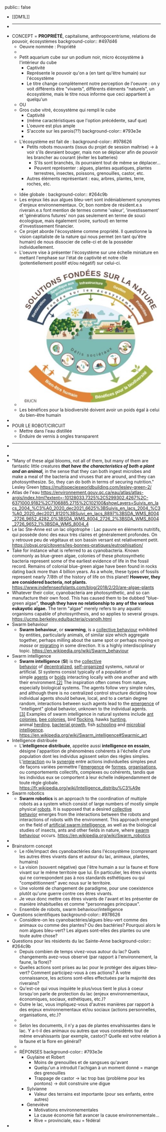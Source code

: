 public:: false

- [[DM1L]]
- ******************************
- CONCEPT = __PROPRIÉTÉ__, capitalisme, anthropocentrisme, relations de pouvoir, écosystèmes
  background-color:: #497d46
	- Oeuvre nommée : Propriété
	-
	- Petit aquarium cube sur un podium noir, micro écosystème à l'intérieur du cube
		- Captivité
		- Représente le pouvoir qu'on a (en tant qu'être humain) sur l'écosystème
		- Le titre change complètement notre perception de l'oeuvre : on y voit différents être "vivants", différents éléments "naturels", un écosystème, mais le titre nous informe que ceci appartient à quelqu'un
	- OU
	- Gros cube vitré, écosystème qui rempli le cube
		- Captivité
		- (même caractéristiques que l'option précédente, sauf que)
		- L'oeuvre est plus ample
		- S'accote sur les parois(??)
		  background-color:: #793e3e
		-
	- L'écosystème est fait de :
	  background-color:: #978626
		- Petits robots mouvants (issus du projet de session maîtrise) -> à voir s'ils devraient bouger, mais non se déplacer afin de pouvoir les brancher au courant (éviter les batteries)
			- S'ils sont branchés, ils pourraient tout de même se déplacer...
			- Peuvent représenter : algues, plantes aquatiques, plantes terrestres, insectes, poissons, grenouilles, castor, etc.
		- Autres éléments représentant : eau, arbres, plantes, terre, roches, etc.
		-
	- Idée globale :
	  background-color:: #264c9b
	- Les enjeux liés aux algues bleu-vert sont indéniablement synonymes d'enjeux environnementaux. Or, bon nombre de résident.e.s riverain.e.s font mention de termes comme 'valeur', 'investissement' et 'générations futures' non pas seulement en terme de souci écologique, mais également (voire, surtout) en terme d'investissement financier.
	- Ce projet aborde l'écosystème comme propriété. Il questionne la vision capitaliste de la nature qui nous permet (en tant qu'être humain) de nous dissocier de celle-ci et de la posséder individuellement.
	- L'oeuvre vise à présenter l'écosystème sur une échelle miniature en mettant l'emphase sur l'état de captivité et notre rôle (potentiellement positif et/ou négatif) sur celui-ci.
	- ![SolutionsFondeesSurLaNature.png](../assets/SolutionsFondeesSurLaNature_1661993623998_0.png)
	- Les bénéfices pour la biodiversité doivent avoir un poids égal à celui du bien-être humain
-
- POUR LE ROBOT/CIRCUIT
	- Mettre dans l'eau distillée
	- Enduire de vernis à ongles transparent
- ************************
-
- "Many of these algal blooms, not all of them, but many of them are fantastic little creatures *__that have the characteristics of both a plant and an animal,__* in the sense that they can both ingest microbes and make a meal of the bacteria and viruses that are around, and they can photosynthesize. So, they can do both in terms of securing nutrition." Lesley Green https://multispeciesworldbuilding.com/lesley-green-2/
- Atlas de l'eau https://environnement.gouv.qc.ca/eau/atlas/atlas-argis/index.html?extent=-10128033.7325%2C5299302.4267%2C-6371000.9182%2C7106885.2715%2C102100&showLayers=Suivis_en_lacs_2004_%C3%A0_2020_dec2021_6625%3BSuivis_en_lacs_2004_%C3%A0_2020_dec2021_8120%3BSuivi_en_lacs_8897%3BSDA_WMS_8004_2726_9652_4282_0%3BSDA_WMS_8004_2726_2%3BSDA_WMS_8004_2726_9652_1%3BSDA_WMS_8004_4
- Le lac Ste-Anne est un lac oligotrophe : Lac pauvre en éléments nutritifs, qui possède donc des eaux très claires et généralement profondes. On y retrouve peu de végétaux et son bassin versant est relativement petit. https://obvaj.org/citoyens/les-bonnes-pratiques/eutrophisation/
- Take for instance what is referred to as cyanobacteria. Known commonly as blue-green algae, colonies of these photosynthetic bacteria represent some of the earliest evidence of life in the fossil record. Remains of colonial blue-green algae have been found in rocks dating back more than 4 billion years. As a whole, these types of fossils represent nearly 7/8th of the history of life on this planet! __However, they are considered bacteria, not plants.__ https://www.indefenseofplants.com/blog/2018/2/20/are-algae-plants
- Whatever their color, cyanobacteria are photosynthetic, and so can manufacture their own food. This has caused them to be dubbed "blue-green algae", __though they have no relationship to any of the various eukayotic algae.__ The term "algae" merely refers to any aquatic organisms capable of photosynthesis, and so applies to several groups. https://ucmp.berkeley.edu/bacteria/cyanolh.html
- Swarm behaviour
	- **Swarm behaviour**, or **swarming**, is a [collective behaviour](https://en.wikipedia.org/wiki/Collective_animal_behaviour) exhibited by entities, particularly animals, of similar size which aggregate together, perhaps milling about the same spot or perhaps moving *en masse* or [migrating](https://en.wikipedia.org/wiki/Animal_migration) in some direction. It is a highly interdisciplinary topic. https://en.wikipedia.org/wiki/Swarm_behaviour
- Swarm intelligence
	- **Swarm intelligence** (**SI**) is the [collective behavior](https://en.wikipedia.org/wiki/Collective_behavior) of [decentralized](https://en.wikipedia.org/wiki/Decentralization), [self-organized](https://en.wikipedia.org/wiki/Self-organization) systems, natural or artificial. SI systems consist typically of a population of simple [agents](https://en.wikipedia.org/wiki/Intelligent_agent) or [boids](https://en.wikipedia.org/wiki/Boids) interacting locally with one another and with their environment.[[2]](https://en.wikipedia.org/wiki/Swarm_intelligence#cite_note-tcds-2) The inspiration often comes from nature, especially biological systems. The agents follow very simple rules, and although there is no centralized control structure dictating how individual agents should behave, local, and to a certain degree random, interactions between such agents lead to the [emergence](https://en.wikipedia.org/wiki/Emergence) of "intelligent" global behavior, unknown to the individual agents.[[3]](https://en.wikipedia.org/wiki/Swarm_intelligence#cite_note-tro-3) Examples of swarm intelligence in natural systems include [ant colonies](https://en.wikipedia.org/wiki/Ant_colony), [bee colonies](https://en.wikipedia.org/wiki/Bee_colonies), bird [flocking](https://en.wikipedia.org/wiki/Flocking_(behavior)), hawks [hunting](https://en.wikipedia.org/wiki/Hunting), animal [herding](https://en.wikipedia.org/wiki/Herding), [bacterial growth](https://en.wikipedia.org/wiki/Bacteria#Growth_and_reproduction), fish [schooling](https://en.wikipedia.org/wiki/Shoaling_and_schooling) and [microbial intelligence](https://en.wikipedia.org/wiki/Microbial_intelligence). https://en.wikipedia.org/wiki/Swarm_intelligence#Swarmic_art
- Intelligence distribuée
	- L'**intelligence distribuée**, appelée aussi **intelligence en essaim**, désigne l'apparition de phénomènes cohérents à l'échelle d'une population dont les individus agissent selon des règles simples. L'[interaction](https://fr.wikipedia.org/wiki/Interaction) ou la [synergie](https://fr.wikipedia.org/wiki/Synergie) entre actions individuelles simples peut de façons variées permettre l'[émergence](https://fr.wikipedia.org/wiki/%C3%89mergence) de [formes](https://fr.wikipedia.org/wiki/Morphog%C3%A9n%C3%A8se), [organisations](https://fr.wikipedia.org/wiki/Auto-organisation), ou comportements collectifs, complexes ou cohérents, tandis que les individus eux se comportent à leur échelle indépendamment de toute règle globale. https://fr.wikipedia.org/wiki/Intelligence_distribu%C3%A9e
- Swarm robotics
	- **Swarm robotics** is an approach to the coordination of multiple robots as a system which consist of large numbers of mostly simple physical [robots](https://en.wikipedia.org/wiki/Robot). It is supposed that a desired [collective behavior](https://en.wikipedia.org/wiki/Collective_behavior) emerges from the interactions between the robots and interactions of robots with the environment. This approach emerged on the field of [artificial swarm intelligence](https://en.wikipedia.org/wiki/Artificial_swarm_intelligence), as well as the biological studies of insects, ants and other fields in nature, where [swarm behaviour](https://en.wikipedia.org/wiki/Swarm_behaviour) occurs. https://en.wikipedia.org/wiki/Swarm_robotics
-
- Brainstorm concept
	- Le rôle/impact des cyanobactéries dans l'écosystème (comprenant les autres êtres vivants dans et autour du lac, animaux, plantes, humains)
	- La vision (souvent négative) que l'être humain a sur la faune et flore vivant sur le même territoire que lui. En particulier, les êtres vivants qui ne correspondent pas à nos standards esthétiques ou qui "compétitionnent" avec nous sur le territoire.
	- Une volonté de changement de paradigme, pour une coexistence plutôt qu'une guerre contre ces êtres vivants.
	- Je veux donc mettre ces êtres vivants de l'avant et les présenter de manière inhabituelles et comme "personnages principaux".
	- Ensemble de robots, swarm behaviour/intelligence
- Questions scientifiques
  background-color:: #978626
	- Considère-on les cyanobactéries/algues bleu-vert comme des animaux ou comme des plantes? Ou des bactéries? Pourquoi alors le nom algues bleu-vert? Les algues sont-elles des plantes ou une toute autre chose?
- Questions pour les résidents du lac Sainte-Anne
  background-color:: #264c9b
	- Depuis combien de temps vivez-vous autour du lac? Quels changements avez-vous observé (par rapport à l'environnement, la faune, la flore)?
	- Quelles actions sont prises au lac pour le protéger des algues bleu-vert? Comment participez-vous à ces actions? À votre connaissance, les actions sont-elles effectuées par la majorité des riverains?
	- Qu'est-ce qui vous inquiète le plus/vous tient le plus à coeur lorsqu'on parle de protection du lac (enjeux environnementaux, économiques, sociaux, esthétiques, etc.)?
	- Outre le lac, vous impliquez-vous d'autres manières par rapport à des enjeux environnementaux et/ou sociaux (actions personnelles, organisations, etc.)?
	-
	- Selon les documents, il n'y a pas de plantes envahissantes dans le lac. Y a-t-il des animaux ou autres que vous considérés tout de même envahissants (par exemple, castor)? Quelle est votre relation à la faune et la flore en général?
	-
	- RÉPONSES
	  background-color:: #793e3e
		- Guylaine et Robert
			- Moins de grenouilles et de sangsues qu'avant
			- Quelqu'un a introduit l'achigan à un moment donné = mange des grenouilles
			- Trappage de castor -> lac trop bas (problème pour les pontons) -> doit construire une digue
		- Sylvianne
			- Valeur des terrains est importante (pour ses enfants, entre autres)
		- Geneviève
			- Motivations environnementales
			- La cause économie fait avancer la cause environnementale...
			- Rive = provinciale, eau = fédéral
-